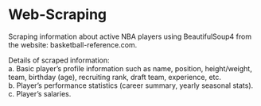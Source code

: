 # Web-Scraping
Scraping information about active NBA players using BeautifulSoup4 from the website: basketball-reference.com.

Details of scraped information: 
<br /> a.  Basic player’s profile information such as name, position, height/weight, team, birthday (age), recruiting rank, draft team, experience, etc.
<br /> b.  Player’s performance statistics (career summary, yearly seasonal stats).
<br /> c.  Player’s salaries.
